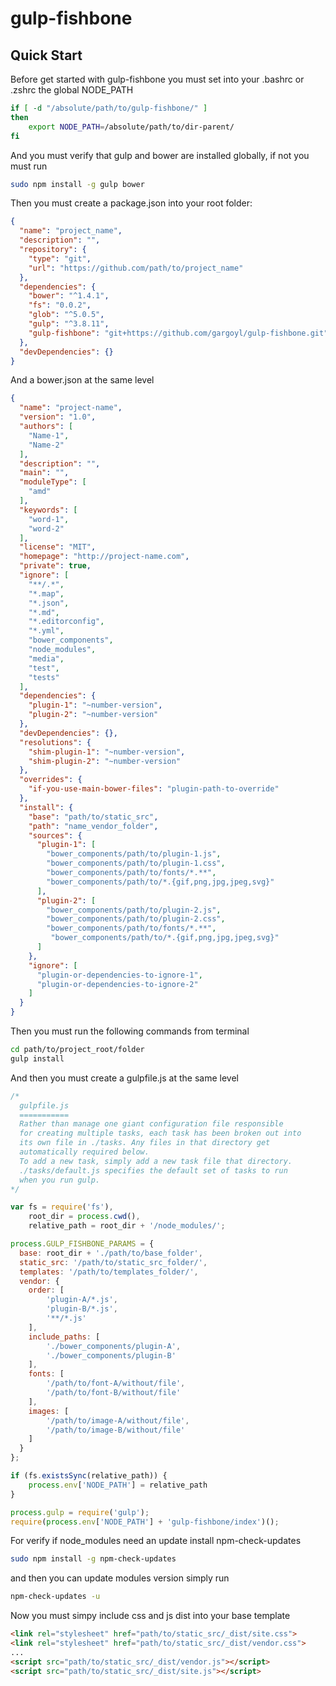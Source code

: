 # gulp-fishbone

## Quick Start

Before get started with gulp-fishbone you must set into your .bashrc or .zshrc the global NODE_PATH

```bash
if [ -d "/absolute/path/to/gulp-fishbone/" ]
then
    export NODE_PATH=/absolute/path/to/dir-parent/
fi
```

And you must verify that gulp and bower are installed globally, if not you must run
```bash
sudo npm install -g gulp bower 
```

Then you must create a package.json into your root folder:

```json
{
  "name": "project_name",
  "description": "",
  "repository": {
    "type": "git",
    "url": "https://github.com/path/to/project_name"
  },
  "dependencies": {
    "bower": "^1.4.1",
    "fs": "0.0.2",
    "glob": "^5.0.5",
    "gulp": "^3.8.11",
    "gulp-fishbone": "git+https://github.com/gargoyl/gulp-fishbone.git"
  },
  "devDependencies": {}
}
```

And a bower.json at the same level

```json
{
  "name": "project-name",
  "version": "1.0",
  "authors": [
    "Name-1",
    "Name-2"
  ],
  "description": "",
  "main": "",
  "moduleType": [
    "amd"
  ],
  "keywords": [
    "word-1",
    "word-2"
  ],
  "license": "MIT",
  "homepage": "http://project-name.com",
  "private": true,
  "ignore": [
    "**/.*",
    "*.map",
    "*.json",
    "*.md",
    "*.editorconfig",
    "*.yml",
    "bower_components",
    "node_modules",
    "media",
    "test",
    "tests"
  ],
  "dependencies": {
    "plugin-1": "~number-version",
    "plugin-2": "~number-version"
  },
  "devDependencies": {},
  "resolutions": {
    "shim-plugin-1": "~number-version",
    "shim-plugin-2": "~number-version"
  },
  "overrides": {
    "if-you-use-main-bower-files": "plugin-path-to-override"
  },
  "install": {
    "base": "path/to/static_src",
    "path": "name_vendor_folder",
    "sources": {
      "plugin-1": [
        "bower_components/path/to/plugin-1.js",
        "bower_components/path/to/plugin-1.css",
        "bower_components/path/to/fonts/*.**",
        "bower_components/path/to/*.{gif,png,jpg,jpeg,svg}"
      ],
      "plugin-2": [
        "bower_components/path/to/plugin-2.js",
        "bower_components/path/to/plugin-2.css",
        "bower_components/path/to/fonts/*.**",
         "bower_components/path/to/*.{gif,png,jpg,jpeg,svg}"
      ]
    },
    "ignore": [
      "plugin-or-dependencies-to-ignore-1",
      "plugin-or-dependencies-to-ignore-2"
    ]
  }
}
```

Then you must run the following commands from terminal

```bash
cd path/to/project_root/folder
gulp install
```

And then you must create a gulpfile.js at the same level

```javascript
/*
  gulpfile.js
  ===========
  Rather than manage one giant configuration file responsible
  for creating multiple tasks, each task has been broken out into
  its own file in ./tasks. Any files in that directory get
  automatically required below.
  To add a new task, simply add a new task file that directory.
  ./tasks/default.js specifies the default set of tasks to run
  when you run gulp.
*/

var fs = require('fs'),
    root_dir = process.cwd(),
    relative_path = root_dir + '/node_modules/';

process.GULP_FISHBONE_PARAMS = {
  base: root_dir + './path/to/base_folder',
  static_src: '/path/to/static_src_folder/',
  templates: '/path/to/templates_folder/',
  vendor: {
    order: [
        'plugin-A/*.js',
        'plugin-B/*.js',
        '**/*.js'
    ],
    include_paths: [
        './bower_components/plugin-A',
        './bower_components/plugin-B'
    ],
    fonts: [
        '/path/to/font-A/without/file',
        '/path/to/font-B/without/file'
    ],
    images: [
        '/path/to/image-A/without/file',
        '/path/to/image-B/without/file'
    ]
  }
};

if (fs.existsSync(relative_path)) {
    process.env['NODE_PATH'] = relative_path
}

process.gulp = require('gulp');
require(process.env['NODE_PATH'] + 'gulp-fishbone/index')();

```


For verify if node_modules need an update install npm-check-updates

``` bash
sudo npm install -g npm-check-updates
```

and then you can update modules version simply run

``` bash
npm-check-updates -u
```

Now you must simpy include css and js dist into your base template

``` html
<link rel="stylesheet" href="path/to/static_src/_dist/site.css">
<link rel="stylesheet" href="path/to/static_src/_dist/vendor.css">
...
<script src="path/to/static_src/_dist/vendor.js"></script>
<script src="path/to/static_src/_dist/site.js"></script>
```

